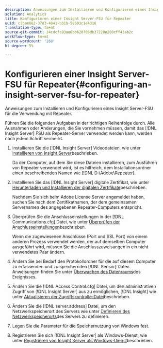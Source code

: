 ```yaml
---
description: Anweisungen zum Installieren und Konfigurieren eines Insight Server-FSU für die Verwendung mit Repeater.
solution: Analytics
title: Konfigurieren einer Insight Server-FSU für Repeater
uuid: c2bae862-37d3-4841-b31b-59593c1e4316
translation-type: tm+mt
source-git-commit: 34cdcfc83ae6bb620706db37228e200cff43ab2c
workflow-type: tm+mt
source-wordcount: '268'
ht-degree: 5%

---
```



# Konfigurieren einer Insight Server-FSU für Repeater{#configuring-an-insight-server-fsu-for-repeater}

Anweisungen zum Installieren und Konfigurieren eines Insight Server-FSU für die Verwendung mit Repeater.

Führen Sie die folgenden Aufgaben in der richtigen Reihenfolge durch. Alle Ausnahmen oder Änderungen, die Sie vornehmen müssen, damit das [!DNL Insight Server] FSU als Repeater-Server verwendet werden kann, werden nach jedem Schritt vermerkt.

1. Installieren Sie die [!DNL Insight Server] Videodateien, wie unter [Installieren von Insight Server](../../../../home/c-inst-svr/c-install-ins-svr/c-install-ins-svr.md#concept-1c796b4ca427474f99ec6ba34d8254cd)beschrieben.

   Da der Computer, auf dem Sie diese Dateien installieren, zum Ausführen von Repeater verwendet wird, ist es hilfreich, dem Installationsordner einen beschreibenden Namen wie [!DNL D:\Adobe\Repeater].

1. Installieren Sie das [!DNL Insight Server] digitale Zertifikat, wie unter [Herunterladen und Installieren der digitalen Zertifikate](../../../../home/c-inst-svr/c-install-ins-svr/t-install-proc-inst-svr-dpu/c-dnld-dgtl-cert/c-dnld-dgtl-cert.md#concept-4f79c240492f4e52b6375b4b3bbefa17)beschrieben.

   Nachdem Sie sich beim Adobe License Server angemeldet haben, suchen Sie nach dem Zertifikatnamen, der dem gemeinsamen Servernamen des angegebenen Repeater-Computers entspricht.

1. Überprüfen Sie die Anschlusseinstellungen in der [!DNL Communications.cfg] Datei, wie unter [Überprüfen der Anschlusseinstellungen](../../../../home/c-inst-svr/c-install-ins-svr/t-install-proc-inst-svr-dpu/t-chk-pt-stgs.md#task-a91191b0a19e4437aa535a27c734ae64)beschrieben.

   Wenn die zugewiesenen Anschlüsse (Port und SSL Port) von einem anderen Prozess verwendet werden, der auf demselben Computer ausgeführt wird, müssen Sie die Anschlusszuweisungen in ein nicht verwendetes Paar ändern.

1. Ändern Sie bei Bedarf den Protokollordner für die auf diesem Computer zu erfassenden und zu speichernden [!DNL Sensor] Daten. Anweisungen finden Sie unter [Überwachen des Datenraums](../../../../home/c-inst-svr/c-admin-inst-svr/c-mntr-disk-spc/t-mntr-evt-data-spc.md#task-a54d4bd16b96437f943cd09e5d848440)des Ereignisses.
1. Ändern Sie die [!DNL Access Control.cfg] Datei, um den administrativen Zugriff von [!DNL Insight Server] aus zu ermöglichen, [!DNL Insight] wie unter [Aktualisieren der Zugriffskontrolle-Datei](../../../../home/c-inst-svr/c-install-ins-svr/t-install-proc-inst-svr-dpu/c-updt-accss-ctrl-file.md#concept-fb9aa0c0e0664c018528f56d01c4808d)beschrieben.
1. Ändern Sie die [!DNL server.address] Datei, um den Netzwerkspeicherort des Servers wie unter [Definieren des Netzwerkspeicherorts](../../../../home/c-inst-svr/c-install-ins-svr/t-install-proc-inst-svr-dpu/c-svrs-ntwk-loc/c-svrs-ntwk-loc.md#concept-87dd2aa3448c415ca1285bc445a8c649)des Servers zu definieren.
1. Legen Sie die Parameter für die Speichernutzung von Windows fest.
1. Registrieren Sie sich [!DNL Insight Server] als Windows-Dienst, wie unter [Registrieren von Insight Server als Windows-Dienst](../../../../home/c-inst-svr/c-install-ins-svr/t-install-proc-inst-svr-dpu/c-reg-wdws-svc.md#concept-f2c7aa891d544a2595aa01d0d796a540)beschrieben.
